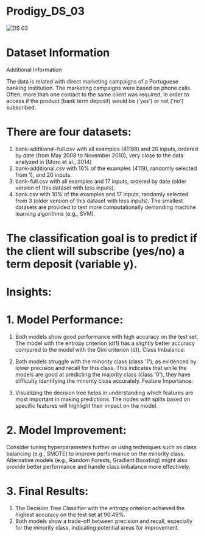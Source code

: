 # Prodigy_DS_03
![DS 03](https://github.com/user-attachments/assets/5d87c476-3b3d-4694-bbac-c3c63733eb4f)


# Dataset Information
Additional Information

The data is related with direct marketing campaigns of a Portuguese banking institution. The marketing campaigns were based on phone calls. Often, more than one contact to the same client was required, in order to access if the product (bank term deposit) would be ('yes') or not ('no') subscribed. 

# There are four datasets: 
1) bank-additional-full.csv with all examples (41188) and 20 inputs, ordered by date (from May 2008 to November 2010), very close to the data analyzed in [Moro et al., 2014]
2) bank-additional.csv with 10% of the examples (4119), randomly selected from 1), and 20 inputs.
3) bank-full.csv with all examples and 17 inputs, ordered by date (older version of this dataset with less inputs). 
4) bank.csv with 10% of the examples and 17 inputs, randomly selected from 3 (older version of this dataset with less inputs). 
The smallest datasets are provided to test more computationally demanding machine learning algorithms (e.g., SVM). 

# The classification goal is to predict if the client will subscribe (yes/no) a term deposit (variable y).

# Insights: 

# 1. Model Performance:

1. Both models show good performance with high accuracy on the test set. The model with the entropy criterion (dt1) has a slightly better accuracy compared to the model with the Gini criterion (dt).
   Class Imbalance:

2. Both models struggle with the minority class (class '1'), as evidenced by lower precision and recall for this class. This indicates that while the models are good at predicting the majority class (class '0'), 
   they have difficulty identifying the minority class accurately.
   Feature Importance:

3. Visualizing the decision tree helps in understanding which features are most important in making predictions. The nodes with splits based on specific features will highlight their impact on the model.

# 2. Model Improvement:

Consider tuning hyperparameters further or using techniques such as class balancing (e.g., SMOTE) to improve performance on the minority class.
Alternative models (e.g., Random Forests, Gradient Boosting) might also provide better performance and handle class imbalance more effectively.

# 3. Final Results:

1. The Decision Tree Classifier with the entropy criterion achieved the highest accuracy on the test set at 90.49%.
2. Both models show a trade-off between precision and recall, especially for the minority class, indicating potential areas for improvement.
